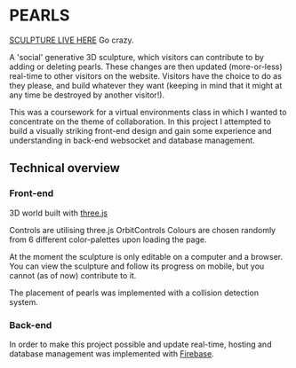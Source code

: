 # PEARLS

[SCULPTURE LIVE HERE](https://pearls-4a785.web.app/) Go crazy. 

A 'social' generative 3D sculpture, which visitors can contribute to by adding or deleting pearls. These changes are then updated (more-or-less) real-time to other visitors on the website. Visitors have the choice to do as they please, and build whatever they want (keeping in mind that it might at any time be destroyed by another visitor!).  

This was a coursework for a virtual environments class in which I wanted to concentrate on the theme of collaboration. In this project I attempted to build a visually striking front-end design and gain some experience and understanding in back-end websocket and database management.

## Technical overview

### Front-end

3D world built with [three.js](https://threejs.org/)  

Controls are utilising three.js OrbitControls 
Colours are chosen randomly from 6 different color-palettes upon loading the page. 

At the moment the sculpture is only editable on a computer and a browser. You can view the sculpture and follow its progress on mobile, but you cannot (as of now) contribute to it.

The placement of pearls was implemented with a collision detection system. 

### Back-end

In order to make this project possible and update real-time, hosting and database management was implemented with [Firebase](https://firebase.google.com/).



